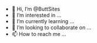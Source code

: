 - 👋 Hi, I’m @ButtSites
- 👀 I’m interested in ...
- 🌱 I’m currently learning ...
- 💞️ I’m looking to collaborate on ...
- 📫 How to reach me ...

<!---
ButtSites/ButtSites is a ✨ special ✨ repository because its `README.md` (this file) appears on your GitHub profile.
You can click the Preview link to take a look at your changes.
--->
